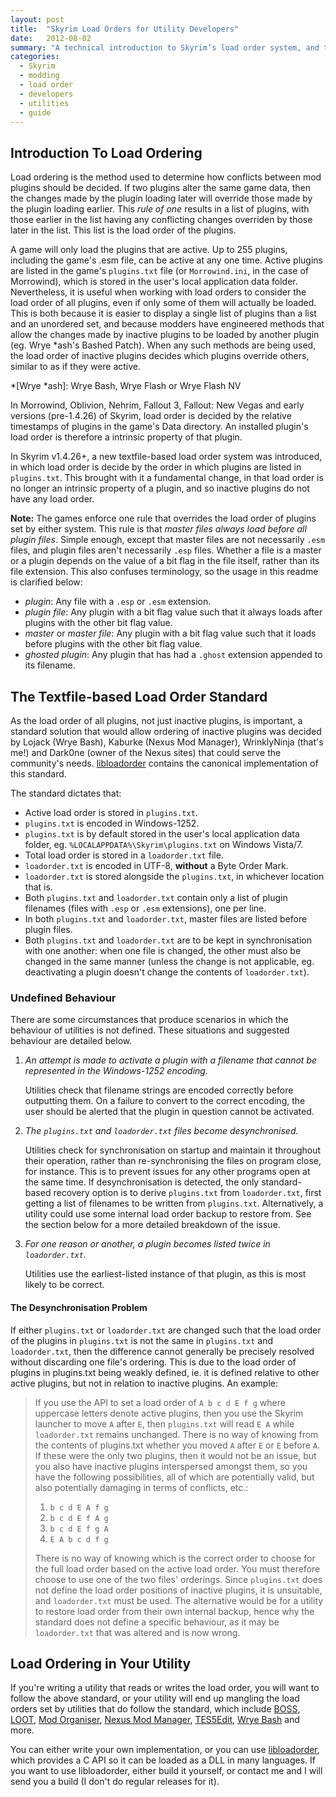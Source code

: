```yaml
---
layout: post
title:  "Skyrim Load Orders for Utility Developers"
date:   2012-08-02
summary: "A technical introduction to Skyrim’s load order system, and the existing standard for working with it."
categories:
  - Skyrim
  - modding
  - load order
  - developers
  - utilities
  - guide
---
```


## Introduction To Load Ordering

Load ordering is the method used to determine how conflicts between mod plugins should be decided. If two plugins alter the same game data, then the changes made by the plugin loading later will override those made by the plugin loading earlier. This *rule of one* results in a list of plugins, with those earlier in the list having any conflicting changes overriden by those later in the list. This list is the load order of the plugins.

A game will only load the plugins that are active. Up to 255 plugins, including the game's .esm file, can be active at any one time. Active plugins are listed in the game's `plugins.txt` file (or `Morrowind.ini`, in the case of Morrowind), which is stored in the user's local application data folder. Nevertheless, it is useful when working with load orders to consider the load order of all plugins, even if only some of them will actually be loaded. This is both because it is easier to display a single list of plugins than a list and an unordered set, and because modders have engineered methods that allow the changes made by inactive plugins to be loaded by another plugin (eg. Wrye *ash's Bashed Patch). When any such methods are being used, the load order of inactive plugins decides which plugins override others, similar to as if they were active.

*[Wrye *ash]: Wrye Bash, Wrye Flash or Wrye Flash NV

In Morrowind, Oblivion, Nehrim, Fallout 3, Fallout: New Vegas and early versions (pre-1.4.26) of Skyrim, load order is decided by the relative timestamps of plugins in the game's Data directory. An installed plugin's load order is therefore a intrinsic property of that plugin.

In Skyrim v1.4.26+, a new textfile-based load order system was introduced, in which load order is decide by the order in which plugins are listed in `plugins.txt`. This brought with it a fundamental change, in that load order is no longer an intrinsic property of a plugin, and so inactive plugins do not have any load order.

**Note:** The games enforce one rule that overrides the load order of plugins set by either system. This rule is that *master files always load before all plugin files*. Simple enough, except that master files are not necessarily `.esm` files, and plugin files aren't necessarily `.esp` files. Whether a file is a master or a plugin depends on the value of a bit flag in the file itself, rather than its file extension. This also confuses terminology, so the usage in this readme is clarified below:

* *plugin*: Any file with a `.esp` or `.esm` extension.
* *plugin file*: Any plugin with a bit flag value such that it always loads after plugins with the other bit flag value.
* *master* or *master file*: Any plugin with a bit flag value such that it loads before plugins with the other bit flag value.
* *ghosted plugin*: Any plugin that has had a `.ghost` extension appended to its filename.

## The Textfile-based Load Order Standard

As the load order of all plugins, not just inactive plugins, is important, a standard solution that would allow ordering of inactive plugins was decided by Lojack (Wrye Bash), Kaburke (Nexus Mod Manager), WrinklyNinja (that's me!) and Dark0ne (owner of the Nexus sites) that could serve the community's needs. [libloadorder](https://github.com/WrinklyNinja/libloadorder) contains the canonical implementation of this standard.

The standard dictates that:

* Active load order is stored in `plugins.txt`.
* `plugins.txt` is encoded in Windows-1252.
* `plugins.txt` is by default stored in the user's local application data folder, eg. `%LOCALAPPDATA%\Skyrim\plugins.txt` on Windows Vista/7.
* Total load order is stored in a `loadorder.txt` file.
* `loadorder.txt` is encoded in UTF-8, **without** a Byte Order Mark.
* `loadorder.txt` is stored alongside the `plugins.txt`, in whichever location that is.
* Both `plugins.txt` and `loadorder.txt` contain only a list of plugin filenames (files with `.esp` or `.esm` extensions), one per line.
* In both `plugins.txt` and `loadorder.txt`, master files are listed before plugin files.
* Both `plugins.txt` and `loadorder.txt` are to be kept in synchronisation with one another: when one file is changed, the other must also be changed in the same manner (unless the change is not applicable, eg. deactivating a plugin doesn't change the contents of `loadorder.txt`).

### Undefined Behaviour

There are some circumstances that produce scenarios in which the behaviour of utilities is not defined. These situations and suggested behaviour are detailed below.

1. *An attempt is made to activate a plugin with a filename that cannot be represented in the Windows-1252 encoding.*

   Utilities check that filename strings are encoded correctly before outputting them. On a failure to convert to the correct encoding, the user should be alerted that the plugin in question cannot be activated.
2. *The `plugins.txt` and `loadorder.txt` files become desynchronised.*

   Utilities check for synchronisation on startup and maintain it throughout their operation, rather than re-synchronising the files on program close, for instance. This is to prevent issues for any other programs open at the same time. If desynchronisation is detected, the only standard-based recovery option is to derive `plugins.txt` from `loadorder.txt`, first getting a list of filenames to be written from `plugins.txt`. Alternatively, a utility could use some internal load order backup to restore from. See the section below for a more detailed breakdown of the issue.
3. *For one reason or another, a plugin becomes listed twice in `loadorder.txt`.*

   Utilities use the earliest-listed instance of that plugin, as this is most likely to be correct.

#### The Desynchronisation Problem

If either `plugins.txt` or `loadorder.txt` are changed such that the load order of the plugins in `plugins.txt` is not the same in `plugins.txt` and `loadorder.txt`, then the difference cannot generally be precisely resolved without discarding one file's ordering. This is due to the load order of plugins in plugins.txt being weakly defined, ie. it is defined relative to other active plugins, but not in relation to inactive plugins. An example:

> If you use the API to set a load order of `A b c d E f g` where uppercase letters denote active plugins, then you use the Skyrim launcher to move `A` after `E`, then `plugins.txt` will read `E A` while `loadorder.txt` remains unchanged. There is no way of knowing from the contents of plugins.txt whether you moved `A` after `E` or `E` before `A`. If these were the only two plugins, then it would not be an issue, but you also have inactive plugins interspersed amongst them, so you have the following possibilities, all of which are potentially valid, but also potentially damaging in terms of conflicts, etc.:
>
> 1. `b c d E A f g`
> 2. `b c d E f A g`
> 3. `b c d E f g A`
> 4. `E A b c d f g`
>
>There is no way of knowing which is the correct order to choose for the full load order based on the active load order. You must therefore choose to use one of the two files' orderings. Since `plugins.txt` does not define the load order positions of inactive plugins, it is unsuitable, and `loadorder.txt` must be used. The alternative would be for a utility to restore load order from their own internal backup, hence why the standard does not define a specific behaviour, as it may be `loadorder.txt` that was altered and is now wrong.

## Load Ordering in Your Utility

If you're writing a utility that reads or writes the load order, you will want to follow the above standard, or your utility will end up mangling the load orders set by utilities that do follow the standard, which include [BOSS](https://boss-developers.github.io/), [LOOT](https://loot.github.io/), [Mod Organiser](http://www.nexusmods.com/skyrim/mods/1334/), [Nexus Mod Manager](http://www.nexusmods.com/skyrim/mods/modmanager/), [TES5Edit](http://www.nexusmods.com/skyrim/mods/25859), [Wrye Bash](https://github.com/wrye-bash/wrye-bash) and more.

You can either write your own implementation, or you can use [libloadorder](https://github.com/WrinklyNinja/libloadorder), which provides a C API so it can be loaded as a DLL in many languages. If you want to use libloadorder, either build it yourself, or contact me and I will send you a build (I don't do regular releases for it).